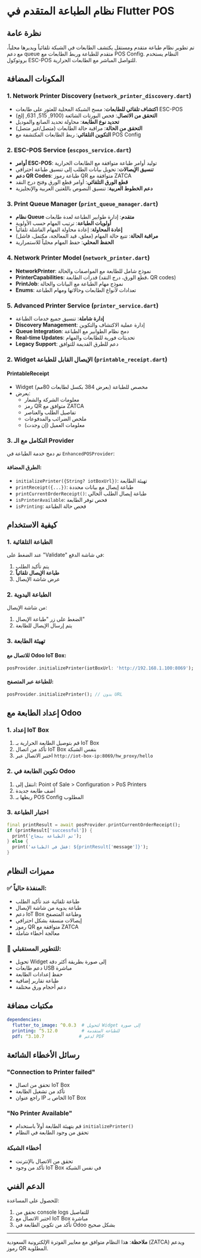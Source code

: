 # نظام الطباعة المتقدم في Flutter POS

## نظرة عامة

تم تطوير نظام طباعة متقدم ومستقل يكتشف الطابعات في الشبكة تلقائياً ويديرها محلياً، مع دعم queue متقدم للطباعة وربط الطابعات مع POS Config. النظام يستخدم بروتوكول ESC-POS للتواصل المباشر مع الطابعات الحرارية.

## المكونات المضافة

### 1. Network Printer Discovery (`network_printer_discovery.dart`)
- **اكتشاف تلقائي للطابعات**: مسح الشبكة المحلية للعثور على طابعات ESC-POS
- **التحقق من الاتصال**: فحص البورتات الشائعة (9100, 515, 631, إلخ)
- **تحديد نوع الطابعة**: محاولة تحديد الصانع والموديل
- **التحقق من الحالة**: مراقبة حالة الطابعات (متصل/غير متصل)
- **التكوين التلقائي**: ربط الطابعات المكتشفة مع POS Config

### 2. ESC-POS Service (`escpos_service.dart`)
- **أوامر ESC-POS**: توليد أوامر طباعة متوافقة مع الطابعات الحرارية
- **تنسيق الإيصالات**: تحويل بيانات الطلب إلى تنسيق طباعة احترافي
- **دعم QR Codes**: طباعة رموز QR متوافقة مع ZATCA
- **قطع الورق التلقائي**: أوامر قطع الورق وفتح درج النقد
- **دعم الخطوط العربية**: تنسيق النصوص باللغتين العربية والإنجليزية

### 3. Print Queue Manager (`print_queue_manager.dart`)
- **نظام Queue متقدم**: إدارة طوابير الطباعة لعدة طابعات
- **أولويات الطباعة**: ترتيب المهام حسب الأولوية
- **إعادة المحاولة**: إعادة محاولة المهام الفاشلة تلقائياً
- **مراقبة الحالة**: تتبع حالة المهام (معلق، قيد المعالجة، مكتمل، فاشل)
- **الحفظ المحلي**: حفظ المهام محلياً للاستمرارية

### 4. Network Printer Model (`network_printer.dart`)
- **NetworkPrinter**: نموذج شامل للطابعة مع المواصفات والحالة
- **PrinterCapabilities**: قدرات الطابعة (قطع الورق، درج النقد، QR codes)
- **PrintJob**: نموذج مهام الطباعة مع البيانات والحالة
- **Enums**: تعدادات لأنواع الطابعات وحالاتها ومهام الطباعة

### 5. Advanced Printer Service (`printer_service.dart`)
- **إدارة شاملة**: تنسيق جميع خدمات الطباعة
- **Discovery Management**: إدارة عملية الاكتشاف والتكوين
- **Queue Integration**: دمج نظام الطوابير مع الطباعة
- **Real-time Updates**: تحديثات فورية للطابعات والمهام
- **Legacy Support**: دعم للطرق القديمة للتوافق

### 2. Widget الإيصال القابل للطباعة (`printable_receipt.dart`)

#### PrintableReceipt
- Widget مخصص للطباعة (بعرض 384 بكسل لطابعات 80مم)
- يعرض:
  - معلومات الشركة والشعار
  - رمز QR متوافق مع ZATCA
  - تفاصيل الطلب والعناصر
  - ملخص الضرائب والمدفوعات
  - معلومات العميل (إن وجدت)

### 3. التكامل مع الـ Provider

تم دمج خدمة الطباعة في `EnhancedPOSProvider`:

#### الطرق المضافة:
- `initializePrinter({String? iotBoxUrl})`: تهيئة الطابعة
- `printReceipt({...})`: طباعة إيصال مع بيانات محددة
- `printCurrentOrderReceipt()`: طباعة إيصال الطلب الحالي
- `isPrinterAvailable`: فحص توفر الطابعة
- `isPrinting`: فحص حالة الطباعة

## كيفية الاستخدام

### 1. الطباعة التلقائية

عند الضغط على "Validate" في شاشة الدفع:
1. يتم تأكيد الطلب
2. **طباعة الإيصال تلقائياً**
3. عرض شاشة الإيصال

### 2. الطباعة اليدوية

من شاشة الإيصال:
1. الضغط على زر "طباعة الإيصال"
2. يتم إرسال الإيصال للطابعة

### 3. تهيئة الطابعة

#### للاتصال مع Odoo IoT Box:
```dart
posProvider.initializePrinter(iotBoxUrl: 'http://192.168.1.100:8069');
```

#### للطباعة عبر المتصفح:
```dart
posProvider.initializePrinter(); // بدون URL
```

## إعداد الطابعة مع Odoo

### 1. إعداد IoT Box
1. قم بتوصيل الطابعة الحرارية بـ IoT Box
2. تأكد من اتصال IoT Box بنفس الشبكة
3. اختبر الاتصال عبر `http://iot-box-ip:8069/hw_proxy/hello`

### 2. تكوين الطابعة في Odoo
1. انتقل إلى: Point of Sale > Configuration > PoS Printers
2. أضف طابعة جديدة
3. ربطها بـ POS Config المطلوب

### 3. اختبار الطباعة
```dart
final printResult = await posProvider.printCurrentOrderReceipt();
if (printResult['successful']) {
  print('تم الطباعة بنجاح');
} else {
  print('فشل في الطباعة: ${printResult['message']}');
}
```

## مميزات النظام

### ✅ المنفذة حالياً:
- طباعة تلقائية عند تأكيد الطلب
- طباعة يدوية من شاشة الإيصال
- دعم IoT Box وطباعة المتصفح
- إيصالات منسقة بشكل احترافي
- رموز QR متوافقة مع ZATCA
- معالجة أخطاء شاملة

### 🔄 للتطوير المستقبلي:
- تحويل Widget إلى صورة بطريقة أكثر دقة
- دعم طابعات USB مباشرة
- حفظ إعدادات الطابعة
- طباعة تقارير إضافية
- دعم أحجام ورق مختلفة

## مكتبات مضافة

```yaml
dependencies:
  flutter_to_image: ^0.0.3  # لتحويل Widget إلى صورة
  printing: ^5.12.0         # للطباعة المتقدمة
  pdf: ^3.10.7             # لدعم PDF
```

## رسائل الأخطاء الشائعة

### "Connection to Printer failed"
- تحقق من اتصال IoT Box
- تأكد من تشغيل الطابعة
- راجع عنوان IP الخاص بـ IoT Box

### "No Printer Available"
- قم بتهيئة الطابعة أولاً باستخدام `initializePrinter()`
- تحقق من وجود الطابعة في النظام

### أخطاء الشبكة
- تحقق من الاتصال بالإنترنت
- تأكد من وجود IoT Box في نفس الشبكة

## الدعم الفني

للحصول على المساعدة:
1. تحقق من console logs للتفاصيل
2. اختبر الاتصال مع IoT Box مباشرة
3. تأكد من تكوين الطابعة في Odoo بشكل صحيح

---

**ملاحظة**: هذا النظام متوافق مع معايير الفوترة الإلكترونية السعودية (ZATCA) ويدعم رموز QR المطلوبة.
